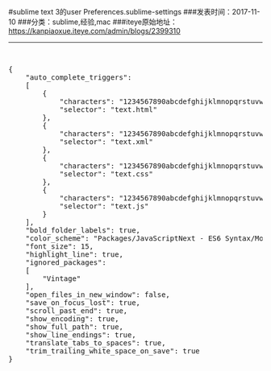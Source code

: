 #sublime text 3的user Preferences.sublime-settings
###发表时间：2017-11-10
###分类：sublime,经验,mac
###iteye原始地址：<a href="https://kanpiaoxue.iteye.com/admin/blogs/2399310" target="_blank">https://kanpiaoxue.iteye.com/admin/blogs/2399310</a>

---

<div class="iteye-blog-content-contain" style="font-size: 14px;"> 
 <p>&nbsp;</p> 
 <pre name="code" class="java">{
	"auto_complete_triggers":
	[
		{
			"characters": "1234567890abcdefghijklmnopqrstuvwxyzABCDEFGHIJKLMNOPQRSTUVWXYZ.&lt;",
			"selector": "text.html"
		},
		{
			"characters": "1234567890abcdefghijklmnopqrstuvwxyzABCDEFGHIJKLMNOPQRSTUVWXYZ.&lt;",
			"selector": "text.xml"
		},
		{
			"characters": "1234567890abcdefghijklmnopqrstuvwxyzABCDEFGHIJKLMNOPQRSTUVWXYZ.&lt;",
			"selector": "text.css"
		},
		{
			"characters": "1234567890abcdefghijklmnopqrstuvwxyzABCDEFGHIJKLMNOPQRSTUVWXYZ.&lt;",
			"selector": "text.js"
		}
	],
	"bold_folder_labels": true,
	"color_scheme": "Packages/JavaScriptNext - ES6 Syntax/Monokai Phoenix.tmTheme",
	"font_size": 15,
	"highlight_line": true,
	"ignored_packages":
	[
		"Vintage"
	],
	"open_files_in_new_window": false,
	"save_on_focus_lost": true,
	"scroll_past_end": true,
	"show_encoding": true,
	"show_full_path": true,
	"show_line_endings": true,
	"translate_tabs_to_spaces": true,
	"trim_trailing_white_space_on_save": true
}
</pre> 
 <p>&nbsp;</p> 
</div>
